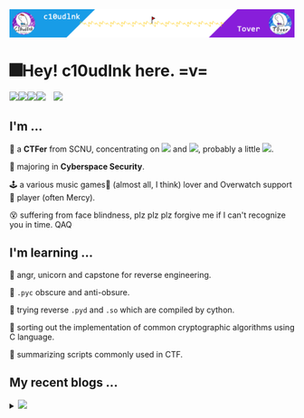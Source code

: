 <img src="headPic_c10udlnk.png" />

# 🎆Hey! c10udlnk here. =v=

<a href="https://c10udlnk.top/" target="_blank"><img src="https://img.shields.io/badge/-📜 c10udlnk's Blog-blueviolet?style=flat-square"></a><a href="https://tover.xyz/" target="_blank"><img src="https://img.shields.io/badge/-📜 Tover's Blog-blue?style=flat-square"></a><a href="https://github.com/c10udlnk" target="_blank"><img src="https://img.shields.io/badge/-github-black?logo=github&style=flat-square"></a><a href="https://0xffff.one/u/c10udlnk" target="_blank"><img src="https://img.shields.io/badge/-💻 0xffff-e8ecf3?style=flat-square"></a>&emsp;<img src="https://komarev.com/ghpvc/?username=c10udlnk&style=plastic&color=red" />

## I'm ...

🚩 a **CTFer** from SCNU, concentrating on <img src="https://img.shields.io/static/v1?label=&&message=Reverse&style=social"> and <img src="https://img.shields.io/static/v1?label=&message=Misc&style=social">, probably a little <img src="https://img.shields.io/static/v1?label=&message=Hardware&style=social">.

🧭 majoring in **Cyberspace Security**.

🕹 a various music games🎼 (almost all, I think) lover and Overwatch support💉 player (often Mercy).

😵 suffering from face blindness, plz plz plz forgive me if I can't recognize you in time. QAQ

## I'm learning ...

📍 angr, unicorn and capstone for reverse engineering.

📍 `.pyc` obscure and anti-obsure.

📍 trying reverse `.pyd` and `.so` which are compiled by cython.

📍 sorting out the implementation of common cryptographic algorithms using C language.

📍 summarizing scripts commonly used in CTF.

## My recent blogs ...

<details>
  <summary><img src="https://img.shields.io/badge/-📢 Click to view more!-blueviolet?style=for-the-badge"></summary>
  <!-- BLOG-POST-LIST:START -->

🎇 Mar 02, 2022: [【wp】2022SUSCTF](https://c10udlnk.top/p/wpFor-2022SUSCTF/)

🎇 Feb 23, 2022: [【wp】2022TQLCTF](https://c10udlnk.top/p/wpFor-2022TQLCTF/)

🎇 Jan 25, 2022: [【wp】HWS计划2022硬件安全冬令营线上选拔赛](https://c10udlnk.top/p/wpFor-2022HWSTrial/)

🎇 Nov 23, 2021: [Reading Code rapidly](https://c10udlnk.top/p/blogsFor-ComSec-readingCodes/)

🎇 Nov 15, 2021: [【wp】2021Sloth选拔赛](https://c10udlnk.top/p/wpFor-2021SlothTrial/)

🎇 Nov 01, 2021: [在你的博客里放一只可爱的Spine Model吧~](https://c10udlnk.top/p/blogsFor-hexo-puttingLivelySpineModels/)

🎇 Oct 22, 2021: [Reverse for fun =v=](https://c10udlnk.top/p/trainFor-REfreshman/)

🎇 Oct 07, 2021: [【wp】2021绿城杯](https://c10udlnk.top/p/wpFor-2021lcb/)

🎇 Sep 24, 2021: [WSL/WSL2迁移笔记](https://c10udlnk.top/p/blogsFor-migrating-wsl/)

🎇 Aug 01, 2021: [【wp】2021DASCTF July X CBCTF 4th](https://c10udlnk.top/p/wpFor-2021JulyDASCTF/)<!-- BLOG-POST-LIST:END -->
</details>
